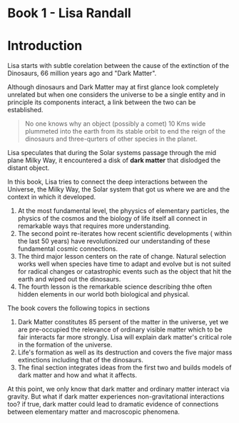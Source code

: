 # Book 1 - Lisa Randall

# Introduction
Lisa starts with subtle corelation between the cause of the extinction of the Dinosaurs, 66 million years ago and "Dark Matter". 

Although dinosaurs and Dark Matter may at first glance look completely unrelated but when one considers the universe to be a single entity and in principle its components interact, a link between the two can be established.

> No one knows why an object (possibly a comet) 10 Kms wide plummeted into the earth from its stable orbit to end the reign of the dinosaurs and three-qurters of
other species in the planet. 

Lisa speculates that during the Solar systems passage through the mid plane Milky Way, it encountered a disk of <b>dark matter</b> that dislodged the distant object.

In this book, Lisa tries to connect the deep interactions between the Universe, the Milky Way, the Solar system that got us where we are and the context in which it developed.

1. At the most fundamental level, the phyysics of elementary particles, the physics of the cosmos and the biology of life itself all connect in remarkable ways that requires more understanding.
2. The second point re-iterates how recent scientific developments ( within the last 50 years) have revolutionized our understanding of these fundamental cosmic connections.
3. The third major lesson centers on the rate of change. Natural selection works well when species have time to adapt and evolve but is not suited for radical changes or catastrophic events such as the object that hit the earth and wiped out the dinosaurs.
4. The fourth lesson is the remarkable science describing thhe often hidden elements in our world both biological and physical.

The book covers the following topics in sections

1. Dark Matter constitutes 85 persent of the matter in the universe, yet we are pre-occupied the relevance of ordinary visible matter which to be fair interacts far more strongly. Lisa will explain dark matter's critical role in the formation of the universe.
2. Life's formation as well as its destruction and covers the five major mass extinctions including that of the dinosaurs.
3. The final section integrates ideas from the first two and builds models of dark matter and how and what it affects.

At this point, we only know that dark matter and ordinary matter interact via gravity. But what if dark matter experiences non-gravitational interactions too? if true, dark matter could lead to dramatic evidence of connections between elementary matter and macroscopic phenomena.



